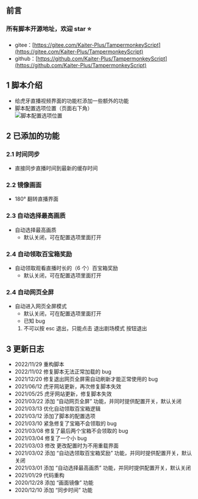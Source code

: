 ## 前言

### 所有脚本开源地址，欢迎 star ⭐

- gitee：[https://gitee.com/Kaiter-Plus/TampermonkeyScript](https://gitee.com/Kaiter-Plus/TampermonkeyScript)
- github：[https://github.com/Kaiter-Plus/TampermonkeyScript](https://github.com/Kaiter-Plus/TampermonkeyScript)

## 1 脚本介绍

- 给虎牙直播视频界面的功能栏添加一些额外的功能
- 脚本配置选项位置（页面右下角）  
  ![脚本配置选项位置](https://greasyfork.org/rails/active_storage/representations/redirect/eyJfcmFpbHMiOnsibWVzc2FnZSI6IkJBaHBBOTUwQVE9PSIsImV4cCI6bnVsbCwicHVyIjoiYmxvYl9pZCJ9fQ==--1982585de8204c148489d317f8892a82f3236f82/eyJfcmFpbHMiOnsibWVzc2FnZSI6IkJBaDdCem9MWm05eWJXRjBTU0lJY0c1bkJqb0dSVlE2RkhKbGMybDZaVjkwYjE5c2FXMXBkRnNIYVFISWFRSEkiLCJleHAiOm51bGwsInB1ciI6InZhcmlhdGlvbiJ9fQ==--e4f27e4605e5535222e2c2f9dcbe36f4bd1deb29/image.png?locale=zh-CN)

## 2 已添加的功能

### 2.1 时间同步

- 直接同步直播时间到最新的缓存时间

### 2.2 镜像画面

- 180° 翻转直播界面

### 2.3 自动选择最高画质

- 自动选择最高画质
  - 默认关闭，可在配置选项里面打开

### 2.4 自动领取百宝箱奖励

- 自动领取观看直播时长的（6 个）百宝箱奖励
  - 默认关闭，可在配置选项里面打开

### 2.4 自动网页全屏

- 自动进入网页全屏模式
  - 默认关闭，可在配置选项里面打开
  - 已知 bug
  1. 不可以按 esc 退出，只能点击 退出剧场模式 按钮退出

## 3 更新日志

- 2022/11/29 重构脚本
- 2022/11/02 修复脚本无法正常加载的 bug
- 2021/12/20 修复退出网页全屏需自动刷新才能正常使用的 bug
- 2021/06/12 虎牙网站更新，再次修复脚本失效
- 2021/05/25 虎牙网站更新，修复脚本失效
- 2021/03/22 添加 “自动网页全屏” 功能，并同时提供配置开关，默认关闭
- 2021/03/13 优化自动领取百宝箱逻辑
- 2021/03/12 添加了脚本的配置选项
- 2021/03/10 紧急修复了宝箱不会领取的 bug
- 2021/03/08 修复了最后两个宝箱不会领取的 bug
- 2021/03/04 修复了一个小 bug
- 2021/03/03 修改 更改配置时为不用重载界面
- 2021/03/02 添加 “自动选领取百宝箱奖励” 功能，并同时提供配置开关，默认关闭
- 2021/03/01 添加 “自动选择最高画质” 功能，并同时提供配置开关，默认关闭
- 2021/01/29 代码重构
- 2020/12/28 添加 “画面镜像” 功能
- 2020/12/10 添加 “同步时间” 功能
